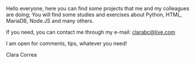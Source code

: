 Hello everyone,
here you can find some projects that me and my colleagues are doing;
You will find some studies and exercises about Python, HTML, MariaDB, Node.JS and many others.

If you need, you can contact me through my e-mail:
clarabc@live.com

I am open for comments, tips, whatever you need!

Clara Correa